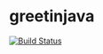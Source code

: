 # greetinjava
[![Build Status](https://travis-ci.org/vivo8934/greetinjava.svg?branch=master)](https://travis-ci.org/vivo8934/greetinjava)
